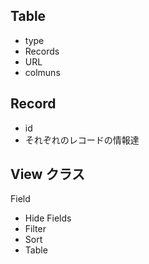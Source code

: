 ## Table

- type
- Records
- URL
- colmuns

## Record

- id
- それぞれのレコードの情報達

## View クラス

Field

- Hide Fields
- Filter
- Sort
- Table
